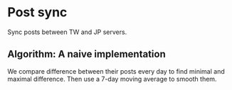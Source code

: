 # Post sync

Sync posts between TW and JP servers.

## Algorithm: A naive implementation

We compare difference between their posts every day to find minimal and maximal difference.
Then use a 7-day moving average to smooth them.

